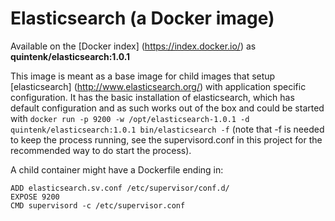 Elasticsearch (a Docker image)
==============================

Available on the [Docker index] (https://index.docker.io/) as **quintenk/elasticsearch:1.0.1**

This image is meant as a base image for child images that setup [elasticsearch] (http://www.elasticsearch.org/) with application specific configuration. It has the basic installation of elasticsearch, which has default configuration and as such works out of the box and could be started with `docker run -p 9200 -w /opt/elasticsearch-1.0.1 -d quintenk/elasticsearch:1.0.1 bin/elasticsearch -f` (note that -f is needed to keep the process running, see the supervisord.conf in this project for the recommended way to do start the process).

A child container might have a Dockerfile ending in:

    ADD elasticsearch.sv.conf /etc/supervisor/conf.d/
    EXPOSE 9200
    CMD supervisord -c /etc/supervisor.conf
